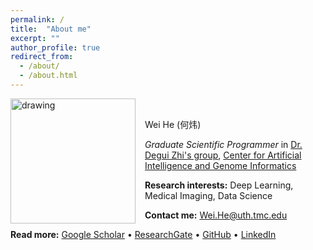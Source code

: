 ```yaml
---
permalink: /
title:  "About me"
excerpt: ""
author_profile: true
redirect_from: 
  - /about/
  - /about.html
---
```


<img src="/images/profile.JPG" alt="drawing" width="200" height="200" style="float: left; padding-right:15px"/> <br>

Wei He (何炜)


*Graduate Scientific Programmer* in [Dr. Degui Zhi's group](https://zhigroup.github.io/), [Center for Artificial Intelligence and Genome Informatics](https://sbmi.uth.edu/aigi)


**Research interests:**  Deep Learning, Medical Imaging, Data Science

**Contact me:** [Wei.He@uth.tmc.edu](mailto:Wei.He@uth.tmc.edu)

**Read more:** 
[Google Scholar](https://scholar.google.com/citations?user=tQeEfhkAAAAJ&hl=en) • [ResearchGate](#) • [GitHub](https://github.com/wayne953) • [LinkedIn](https://www.linkedin.com/in/wei-cuwt/)
